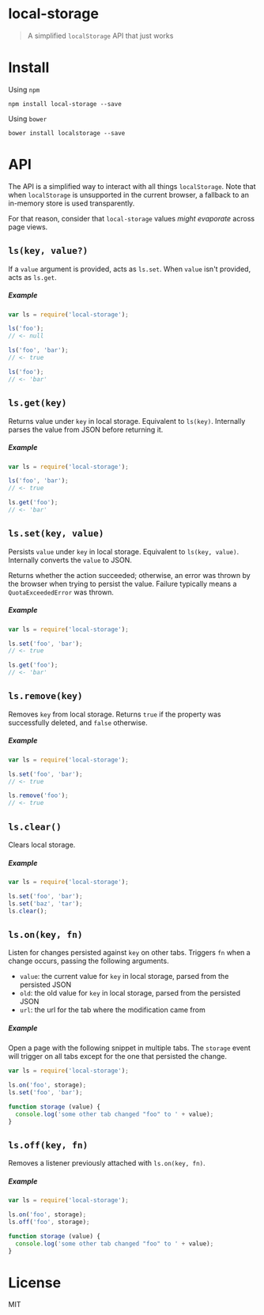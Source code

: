 # local-storage

> A simplified `localStorage` API that just works

# Install

Using `npm`

```shell
npm install local-storage --save
```

Using `bower`

```shell
bower install localstorage --save
```

# API

The API is a simplified way to interact with all things `localStorage`. Note that when `localStorage` is unsupported in the current browser, a fallback to an in-memory store is used transparently.

For that reason, consider that `local-storage` values _might evaporate_ across page views.

## `ls(key, value?)`

If a `value` argument is provided, acts as `ls.set`. When `value` isn't provided, acts as `ls.get`.

##### Example

```js
var ls = require('local-storage');

ls('foo');
// <- null

ls('foo', 'bar');
// <- true

ls('foo');
// <- 'bar'
```

## `ls.get(key)`

Returns value under `key` in local storage. Equivalent to `ls(key)`. Internally parses the value from JSON before returning it.

##### Example

```js
var ls = require('local-storage');

ls('foo', 'bar');
// <- true

ls.get('foo');
// <- 'bar'
```

## `ls.set(key, value)`

Persists `value` under `key` in local storage. Equivalent to `ls(key, value)`. Internally converts the `value` to JSON.

Returns whether the action succeeded; otherwise, an error was thrown by the browser when trying to persist the value. Failure typically means a `QuotaExceededError` was thrown.

##### Example

```js
var ls = require('local-storage');

ls.set('foo', 'bar');
// <- true

ls.get('foo');
// <- 'bar'
```

## `ls.remove(key)`

Removes `key` from local storage. Returns `true` if the property was successfully deleted, and `false` otherwise.

##### Example

```js
var ls = require('local-storage');

ls.set('foo', 'bar');
// <- true

ls.remove('foo');
// <- true
```

## `ls.clear()`

Clears local storage.

##### Example

```js
var ls = require('local-storage');

ls.set('foo', 'bar');
ls.set('baz', 'tar');
ls.clear();
```

## `ls.on(key, fn)`

Listen for changes persisted against `key` on other tabs. Triggers `fn` when a change occurs, passing the following arguments.

- `value`: the current value for `key` in local storage, parsed from the persisted JSON
- `old`: the old value for `key` in local storage, parsed from the persisted JSON
- `url`: the url for the tab where the modification came from

##### Example

Open a page with the following snippet in multiple tabs. The `storage` event will trigger on all tabs except for the one that persisted the change.

```js
var ls = require('local-storage');

ls.on('foo', storage);
ls.set('foo', 'bar');

function storage (value) {
  console.log('some other tab changed "foo" to ' + value);
}
```

## `ls.off(key, fn)`

Removes a listener previously attached with `ls.on(key, fn)`.

##### Example

```js
var ls = require('local-storage');

ls.on('foo', storage);
ls.off('foo', storage);

function storage (value) {
  console.log('some other tab changed "foo" to ' + value);
}
```

# License

MIT
